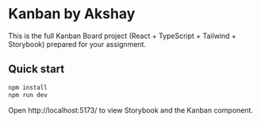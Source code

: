 # Kanban by Akshay

This is the full Kanban Board project (React + TypeScript + Tailwind + Storybook) prepared for your assignment.

## Quick start

```bash
npm install
npm run dev
```

Open http://localhost:5173/ to view Storybook and the Kanban component.
